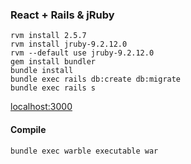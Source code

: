 ### React + Rails & jRuby

```
rvm install 2.5.7
rvm install jruby-9.2.12.0
rvm --default use jruby-9.2.12.0
gem install bundler
bundle install
bundle exec rails db:create db:migrate
bundle exec rails s
```
[localhost:3000]()

#### Compile
`bundle exec warble executable war`

